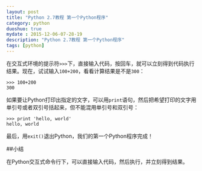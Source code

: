 ```yaml
---
layout: post
title: "Python 2.7教程 第一个Python程序"
category: python
duoshuo: true
mydate : 2015-12-06-07-28-19
description: "Python 2.7教程 第一个Python程序"
tags: [python]
---
```


在交互式环境的提示符`>>>`下，直接输入代码，按回车，就可以立刻得到代码执行结果。现在，试试输入`100+200`，看看计算结果是不是`300`：   

	>>> 100+200
	300

如果要让Python打印出指定的文字，可以用`print`语句，然后把希望打印的文字用单引号或者双引号括起来，但不能混用单引号和双引号：                              

	>>> print 'hello, world'
	hello, world

最后，用`exit()`退出Python，我们的第一个Python程序完成！   

##小结

在Python交互式命令行下，可以直接输入代码，然后执行，并立刻得到结果。

